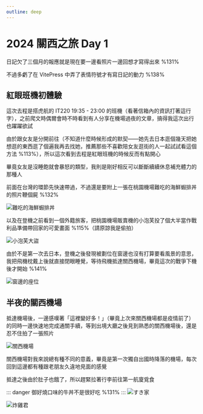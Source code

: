 ```yaml
---
outline: deep
---
```


# 2024 關西之旅 Day 1 

日記欠了三個月的報應就是現在要一邊看照片一邊回想才寫得出來 %131%

不過多虧了在 VitePress 中弄了表情符號才有寫日記的動力 %138%

## 紅眼班機初體驗
這次去程是搭虎航的 IT220 19:35 - 23:00 的班機（看著信箱內的資訊打著這行字），之前爬文時偶爾會時不時看到有人分享在機場過夜的文章，搞得我這次出行也躍躍欲試

由於跟女友是分開前往（不知道什麼時候形成的默契——她先去日本逛個幾天把她想逛的東西逛了個遍我再去找她，推薦那些不喜歡陪女友逛街的人一起試試看這個方法 %113%），所以這次看到去程是紅眼班機的時候反而有點開心

畢竟女友是沒睡飽就會暴怒的類型，我則是剛好相反可以斷斷續續休息補充體力的那種人

前面在台灣的環節先快速帶過，不過還是要附上一張在桃園機場難吃的海鮮蝦排丼的照片鞭個屍 %132%

![難吃的海鮮蝦排丼](/diary/20241028/IMG_0572.jpg)

以及在登機之前看到一個外籍旅客，把桃園機場販賣機的小泡芙投了個大半當作戰利品準備帶回家的可愛畫面 %115%（請原諒我是偷拍）

![小泡芙大盜](/diary/20241028/IMG_0590.jpg)

由於不是第一次去日本，登機之後發現被劃位在窗邊也沒有打算要看風景的意思，我把飛機枕戴上後就直接閉眼睡覺，等待飛機抵達關西機場，畢竟這次的戰爭下機後才開始 %141%

![窗邊的座位](/diary/20241028/IMG_0596.jpg)


## 半夜的關西機場

抵達機場後，一邊感嘆著「這裡變好多！」（畢竟上次來關西機場都是疫情前了）的同時一邊快速地完成通關手續，等到出境大廳之後見到熟悉的關西機場後，還是忍不住拍了一張照片

![關西機場](/diary/20241028/IMG_0609.jpg)

關西機場對我來說總有種不同的意義，畢竟是第一次獨自出國時降落的機場，每次回到這邊都有種跟老朋友久違地見面的感覺

抵達之後由於肚子也餓了，所以趕緊拉著行李前往第一航廈覓食

::: danger
御好燒口味的牛丼不是很好吃 %131%
:::
![すき家](/diary/20241028/IMG_0615.jpg)

![炸雞君](/diary/20241028/IMG_0617.jpg)